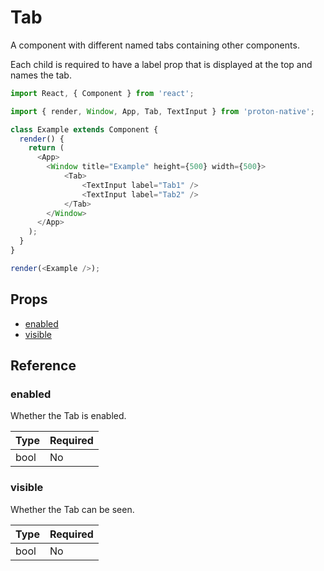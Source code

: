# Tab

A component with different named tabs containing other components.

Each child is required to have a label prop that is displayed at the top and names the tab.

```javascript
import React, { Component } from 'react';

import { render, Window, App, Tab, TextInput } from 'proton-native';

class Example extends Component {
  render() {
    return (
      <App>
        <Window title="Example" height={500} width={500}>
            <Tab>
                <TextInput label="Tab1" />
                <TextInput label="Tab2" />
            </Tab>
        </Window>
      </App>
    );
  }
}

render(<Example />);
```

## Props

- [enabled](#enabled)
- [visible](#visible)

## Reference

### enabled

Whether the Tab is enabled.

| **Type** | **Required** |
| --- | --- |
| bool | No |

### visible

Whether the Tab can be seen.

| **Type** | **Required** |
| --- | --- |
| bool | No |